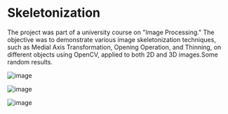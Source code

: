 # Skeletonization


The project was part of a university course on "Image Processing." The objective was to demonstrate various image skeletonization techniques, such as Medial Axis Transformation, Opening Operation, and Thinning, on different objects using OpenCV, applied to both 2D and 3D images.Some random results. 



![image](https://github.com/petrov94/Skeletonization/assets/15279876/90343a0b-2ca5-472c-920b-0e0a0502851c)

![image](https://github.com/petrov94/Skeletonization/assets/15279876/742bb2dc-b910-4bfe-9cb4-14fb6c2c4801)

![image](https://github.com/petrov94/Skeletonization/assets/15279876/3fdbd48b-d740-45c5-8eaa-f7d20b52b144)

